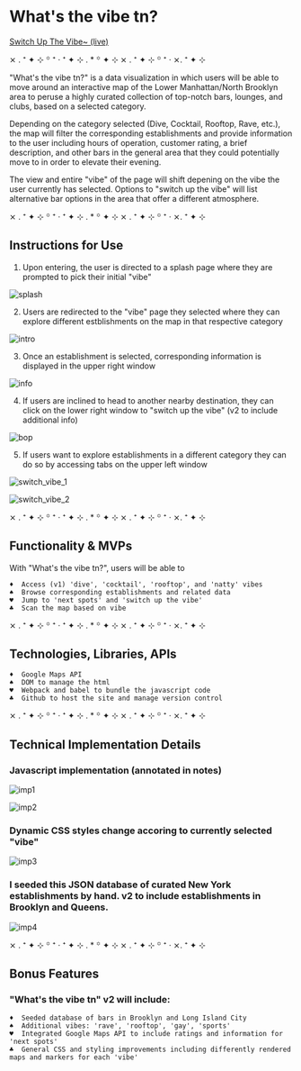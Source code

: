 # What's the vibe tn?

[Switch Up The Vibe~ (live)](https://ianverger.github.io/)

⨯ . ⁺ ✦ ⊹ ꙳ ⁺ ‧ ⁺ ✦ ⊹ . * ꙳ ✦ ⊹ ⨯ . ⁺ ✦ ⊹ ꙳ ⁺ ‧ ⨯. ⁺ ✦ ⊹ 

"What's the vibe tn?" is a data visualization in which users will be able to move around an interactive map of the Lower Manhattan/North Brooklyn area to peruse a highly curated collection of top-notch bars, lounges, and clubs, based on a selected category. 

Depending on the category selected (Dive, Cocktail, Rooftop, Rave, etc.), the map will filter the corresponding establishments and provide information to the user including hours of operation, customer rating, a brief description, and other bars in the general area that they could potentially move to in order to elevate their evening.

The view and entire "vibe" of the page will shift depening on the vibe the user currently has selected. Options to "switch up the vibe" will list alternative bar options in the area that offer a different atmosphere.

⨯ . ⁺ ✦ ⊹ ꙳ ⁺ ‧ ⁺ ✦ ⊹ . * ꙳ ✦ ⊹ ⨯ . ⁺ ✦ ⊹ ꙳ ⁺ ‧ ⨯. ⁺ ✦ ⊹ 

## Instructions for Use

1. Upon entering, the user is directed to a splash page where they are prompted to pick their initial "vibe"

![splash](assets/screen_shot_1.png)

2. Users are redirected to the "vibe" page they selected where they can explore different estblishments on the map in that respective category

![intro](assets/screen_shot_2.png)

3. Once an establishment is selected, corresponding information is displayed in the upper right window

![info](assets/screen_shot_3.png)

4. If users are inclined to head to another nearby destination, they can click on the lower right window to "switch up the vibe" (v2 to include additional info)

![bop](assets/screen_shot_4.png)

5. If users want to explore establishments in a different category they can do so by accessing tabs on the upper left window

![switch_vibe_1](assets/screen_shot_5.png)

![switch_vibe_2](assets/screen_shot_6.png)

⨯ . ⁺ ✦ ⊹ ꙳ ⁺ ‧ ⁺ ✦ ⊹ . * ꙳ ✦ ⊹ ⨯ . ⁺ ✦ ⊹ ꙳ ⁺ ‧ ⨯. ⁺ ✦ ⊹ 

## Functionality & MVPs

With "What's the vibe tn?", users will be able to

    ♦  Access (v1) 'dive', 'cocktail', 'rooftop', and 'natty' vibes
    ♠  Browse corresponding establishments and related data
    ♥  Jump to 'next spots' and 'switch up the vibe'
    ♣  Scan the map based on vibe

⨯ . ⁺ ✦ ⊹ ꙳ ⁺ ‧ ⁺ ✦ ⊹ . * ꙳ ✦ ⊹ ⨯ . ⁺ ✦ ⊹ ꙳ ⁺ ‧ ⨯. ⁺ ✦ ⊹ 

## Technologies, Libraries, APIs

    ♦  Google Maps API
    ♠  DOM to manage the html
    ♥  Webpack and babel to bundle the javascript code
    ♣  Github to host the site and manage version control

⨯ . ⁺ ✦ ⊹ ꙳ ⁺ ‧ ⁺ ✦ ⊹ . * ꙳ ✦ ⊹ ⨯ . ⁺ ✦ ⊹ ꙳ ⁺ ‧ ⨯. ⁺ ✦ ⊹ 

## Technical Implementation Details

### Javascript implementation (annotated in notes)

![imp1](assets/implementation_1.png)

![imp2](assets/implementation_2.png)

### Dynamic CSS styles change accoring to currently selected "vibe"

![imp3](assets/implementation_3.png)

### I seeded this JSON database of curated New York establishments by hand. v2 to include establishments in Brooklyn and Queens.

![imp4](assets/implementation_4.png)

⨯ . ⁺ ✦ ⊹ ꙳ ⁺ ‧ ⁺ ✦ ⊹ . * ꙳ ✦ ⊹ ⨯ . ⁺ ✦ ⊹ ꙳ ⁺ ‧ ⨯. ⁺ ✦ ⊹ 

## Bonus Features

### "What's the vibe tn" v2 will include:

    ♦  Seeded database of bars in Brooklyn and Long Island City
    ♠  Additional vibes: 'rave', 'rooftop', 'gay', 'sports'
    ♥  Integrated Google Maps API to include ratings and information for 'next spots'
    ♣  General CSS and styling improvements including differently rendered maps and markers for each 'vibe'
